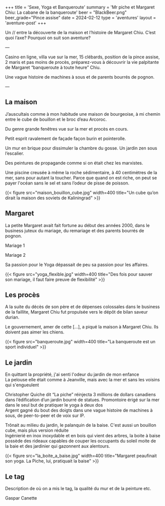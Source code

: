 +++
title = 'Sexe, Yoga et Banqueroute'
summary = 'Mr piche et Margaret Chiu: La cabane de la banqueroute'
beer = "BlackBeer.png"
beer_grade="Pince assise"
date = 2024-02-12
type = 'aventures'
layout = 'aventure-post'
+++

Un // entre la découverte de la maison et l’histoire de Margaret Chiu.
C’est quoi l’axe? Pourquoi on suit son aventure?

—

Casino en ligne, villa vue sur la mer, 15 clébards, position de la pince assise, 2 maris et pas moins de procès, préparez-vous à découvrir la vie palpitante de Margaret “banqueroute à toute heure” Chiu.

Une vague histoire de machines à sous et de parents bourrés de pognon.

—

## La maison

J’auscultais comme à mon habitude une maison de bourgeoise, à mi chemin entre le cube de bouillon et le broc d’eau Arcoroc.

Du genre grande fenêtres vue sur la mer et procès en cours.

Petit esprit ravalement de façade façon burin et pointerolle.

Un mur en brique pour dissimuler la chambre du gosse. Un jardin zen sous l’escalier.

Des peintures de propagande comme si on était chez les marxistes.

Une piscine creusée à même la roche sédimentaire, à 40 centimètres de la mer, sans pour autant la toucher. Parce que quand on est riche, on peut se payer l'océan sans le sel et sans l’odeur de pisse de poisson.

{{< figure src="maison_bouillon_cube.jpg" width=400 title="Un cube qu’on dirait la maison des soviets de Kaliningrad" >}}

## Margaret

La petite Margaret avait fait fortune au début des années 2000, dans le business juteux du mariage, du remariage et des parents bourrés de pognon.

Mariage 1

Mariage 2

Sa passion pour le Yoga dépassait de peu sa passion pour les affaires.

{{< figure src="yoga_flexible.jpg" width=400 title="Des fois pour sauver son mariage, il faut faire preuve de flexibilité" >}}

## Les procès

A la suite du décès de son père et de dépenses colossales dans le business de la faillite, Margaret Chiu fut propulsée vers le dépôt de bilan saveur durian.

Le gouvernement, amer de cette […], a piqué la maison à Margaret Chiu. Ils doivent pas aimer les chiens.

{{< figure src="banqueroute.jpg" width=400 title="La banqueroute est un sport individuel" >}}

## Le jardin

En quittant la propriété, j'ai senti l'odeur du jardin de mon enfance  
La pelouse elle était comme à Jeanville, mais avec la mer et sans les voisins qui s'engueulent

Christopher Quiche dit “La piche” réinjecta 3 millions de dollars canadiens dans l’édification d’un jardin bourré de statues. Promontoire érigé sur la mer dans le seul but de pratiquer le yoga à deux dos  
Argent gagné du bout des doigts dans une vague histoire de machines à sous, de peer-to-peer et de voix sur IP.

Trônait au milieu du jardin, le palanquin de la baise. C'est aussi un bouillon cube, mais plus version réduite  
Ingénierié en inox inoxydable et en bois qui vient des arbres, la boite à baise possède des rideaux capables de couper les occupants du soleil moite de la baie et des jardinier qui gazonnent aux alentours.

{{< figure src="la_boite_a_baise.jpg" width=400 title="Margaret peaufinait son yoga. La Piche, lui, pratiquait la baise" >}}

## Le tag
Description de où on a mis le tag, la qualité du mur et de la peinture etc.

Gaspar Canette
